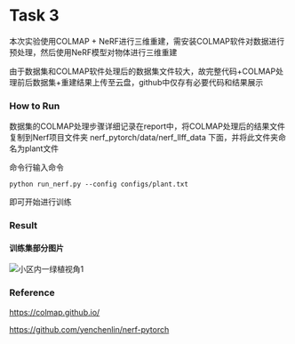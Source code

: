# Task 3

本次实验使用COLMAP + NeRF进行三维重建，需安装COLMAP软件对数据进行预处理，然后使用NeRF模型对物体进行三维重建

由于数据集和COLMAP软件处理后的数据集文件较大，故完整代码+COLMAP处理前后数据集+重建结果上传至云盘，github中仅存有必要代码和结果展示

### How to Run

数据集的COLMAP处理步骤详细记录在report中，将COLMAP处理后的结果文件复制到Nerf项目文件夹 nerf_pytorch/data/nerf_llff_data 下面，并将此文件夹命名为plant文件

命令行输入命令

```
python run_nerf.py --config configs/plant.txt
``````

即可开始进行训练

### Result

#### 训练集部分图片

![小区内一绿植视角1](./data_processing/images/1.png)




### Reference

https://colmap.github.io/

https://github.com/yenchenlin/nerf-pytorch
